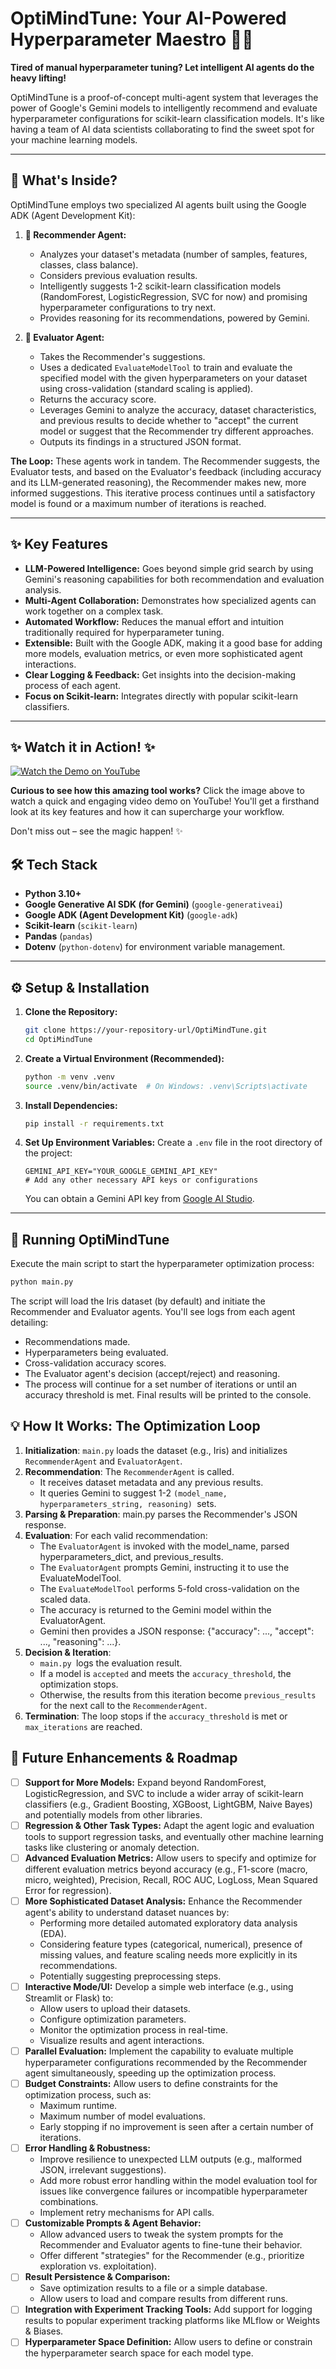 # OptiMindTune: Your AI-Powered Hyperparameter Maestro 🧠✨

**Tired of manual hyperparameter tuning? Let intelligent AI agents do the heavy lifting!**

OptiMindTune is a proof-of-concept multi-agent system that leverages the power of Google's Gemini models to intelligently recommend and evaluate hyperparameter configurations for scikit-learn classification models. It's like having a team of AI data scientists collaborating to find the sweet spot for your machine learning models.

---

## 🚀 What's Inside?

OptiMindTune employs two specialized AI agents built using the Google ADK (Agent Development Kit):

1.  **🤖 Recommender Agent:**
    * Analyzes your dataset's metadata (number of samples, features, classes, class balance).
    * Considers previous evaluation results.
    * Intelligently suggests 1-2 scikit-learn classification models (RandomForest, LogisticRegression, SVC for now) and promising hyperparameter configurations to try next.
    * Provides reasoning for its recommendations, powered by Gemini.

2.  **🧐 Evaluator Agent:**
    * Takes the Recommender's suggestions.
    * Uses a dedicated `EvaluateModelTool` to train and evaluate the specified model with the given hyperparameters on your dataset using cross-validation (standard scaling is applied).
    * Returns the accuracy score.
    * Leverages Gemini to analyze the accuracy, dataset characteristics, and previous results to decide whether to "accept" the current model or suggest that the Recommender try different approaches.
    * Outputs its findings in a structured JSON format.

**The Loop:** These agents work in tandem. The Recommender suggests, the Evaluator tests, and based on the Evaluator's feedback (including accuracy and its LLM-generated reasoning), the Recommender makes new, more informed suggestions. This iterative process continues until a satisfactory model is found or a maximum number of iterations is reached.

---

## ✨ Key Features

* **LLM-Powered Intelligence:** Goes beyond simple grid search by using Gemini's reasoning capabilities for both recommendation and evaluation analysis.
* **Multi-Agent Collaboration:** Demonstrates how specialized agents can work together on a complex task.
* **Automated Workflow:** Reduces the manual effort and intuition traditionally required for hyperparameter tuning.
* **Extensible:** Built with the Google ADK, making it a good base for adding more models, evaluation metrics, or even more sophisticated agent interactions.
* **Clear Logging & Feedback:** Get insights into the decision-making process of each agent.
* **Focus on Scikit-learn:** Integrates directly with popular scikit-learn classifiers.

---


## ✨ Watch it in Action! ✨

[![Watch the Demo on YouTube](http://www.youtube.com/watch?v=zjOnTD5T43M)](http://www.youtube.com/watch?v=zjOnTD5T43M)

**Curious to see how this amazing tool works?** Click the image above to watch a quick and engaging video demo on YouTube! You'll get a firsthand look at its key features and how it can supercharge your workflow.

Don't miss out – see the magic happen! ✨


## 🛠️ Tech Stack

* **Python 3.10+**
* **Google Generative AI SDK (for Gemini)** (`google-generativeai`)
* **Google ADK (Agent Development Kit)** (`google-adk`) 
* **Scikit-learn** (`scikit-learn`)
* **Pandas** (`pandas`)
* **Dotenv** (`python-dotenv`) for environment variable management.

---
## ⚙️ Setup & Installation

1.  **Clone the Repository:**
    ```bash
    git clone https://your-repository-url/OptiMindTune.git
    cd OptiMindTune
    ```

2.  **Create a Virtual Environment (Recommended):**
    ```bash
    python -m venv .venv
    source .venv/bin/activate  # On Windows: .venv\Scripts\activate
    ```

3.  **Install Dependencies:**
    ```bash
    pip install -r requirements.txt
    ```

4.  **Set Up Environment Variables:**
    Create a `.env` file in the root directory of the project:
    ```env
    GEMINI_API_KEY="YOUR_GOOGLE_GEMINI_API_KEY"
    # Add any other necessary API keys or configurations
    ```
    You can obtain a Gemini API key from [Google AI Studio](https://aistudio.google.com/app/apikey).

---

## 🚀 Running OptiMindTune

Execute the main script to start the hyperparameter optimization process:

```bash
python main.py
```

The script will load the Iris dataset (by default) and initiate the Recommender and Evaluator agents. You'll see logs from each agent detailing:

- Recommendations made.
- Hyperparameters being evaluated.
- Cross-validation accuracy scores.
- The Evaluator agent's decision (accept/reject) and reasoning.
- The process will continue for a set number of iterations or until an accuracy threshold is met. Final results will be printed to the console.

## 💡 How It Works: The Optimization Loop
1. **Initialization**: `main.py` loads the dataset (e.g., Iris) and initializes `RecommenderAgent` and `EvaluatorAgent`.
2. **Recommendation**: The `RecommenderAgent` is called.
    - It receives dataset metadata and any previous results.
    - It queries Gemini to suggest 1-2 `(model_name, hyperparameters_string, reasoning) `sets.
3. **Parsing & Preparation**: main.py parses the Recommender's JSON response.
4. **Evaluation**: For each valid recommendation:
    - The `EvaluatorAgent` is invoked with the model_name, parsed hyperparameters_dict, and previous_results.
    - The `EvaluatorAgent` prompts Gemini, instructing it to use the EvaluateModelTool.
    - The `EvaluateModelTool` performs 5-fold cross-validation on the scaled data.
    - The accuracy is returned to the Gemini model within the EvaluatorAgent.
    - Gemini then provides a JSON response: {"accuracy": ..., "accept": ..., "reasoning": ...}.
5. **Decision & Iteration**:
    - `main.py `logs the evaluation result.
    - If a model is `accepted` and meets the `accuracy_threshold`, the optimization stops.
    - Otherwise, the results from this iteration become `previous_results` for the next call to the `RecommenderAgent`.
6. **Termination**: The loop stops if the `accuracy_threshold` is met or `max_iterations` are reached.

## 🔮 Future Enhancements & Roadmap

- [ ] **Support for More Models:** Expand beyond RandomForest, LogisticRegression, and SVC to include a wider array of scikit-learn classifiers (e.g., Gradient Boosting, XGBoost, LightGBM, Naive Bayes) and potentially models from other libraries.
- [ ] **Regression & Other Task Types:** Adapt the agent logic and evaluation tools to support regression tasks, and eventually other machine learning tasks like clustering or anomaly detection.
- [ ] **Advanced Evaluation Metrics:** Allow users to specify and optimize for different evaluation metrics beyond accuracy (e.g., F1-score (macro, micro, weighted), Precision, Recall, ROC AUC, LogLoss, Mean Squared Error for regression).
- [ ] **More Sophisticated Dataset Analysis:** Enhance the Recommender agent's ability to understand dataset nuances by:
    -   Performing more detailed automated exploratory data analysis (EDA).
    -   Considering feature types (categorical, numerical), presence of missing values, and feature scaling needs more explicitly in its recommendations.
    -   Potentially suggesting preprocessing steps.
- [ ] **Interactive Mode/UI:** Develop a simple web interface (e.g., using Streamlit or Flask) to:
    -   Allow users to upload their datasets.
    -   Configure optimization parameters.
    -   Monitor the optimization process in real-time.
    -   Visualize results and agent interactions.
- [ ] **Parallel Evaluation:** Implement the capability to evaluate multiple hyperparameter configurations recommended by the Recommender agent simultaneously, speeding up the optimization process.
- [ ] **Budget Constraints:** Allow users to define constraints for the optimization process, such as:
    -   Maximum runtime.
    -   Maximum number of model evaluations.
    -   Early stopping if no improvement is seen after a certain number of iterations.
- [ ] **Error Handling & Robustness:**
    -   Improve resilience to unexpected LLM outputs (e.g., malformed JSON, irrelevant suggestions).
    -   Add more robust error handling within the model evaluation tool for issues like convergence failures or incompatible hyperparameter combinations.
    -   Implement retry mechanisms for API calls.
- [ ] **Customizable Prompts & Agent Behavior:**
    -   Allow advanced users to tweak the system prompts for the Recommender and Evaluator agents to fine-tune their behavior.
    -   Offer different "strategies" for the Recommender (e.g., prioritize exploration vs. exploitation).
- [ ] **Result Persistence & Comparison:**
    -   Save optimization results to a file or a simple database.
    -   Allow users to load and compare results from different runs.
- [ ] **Integration with Experiment Tracking Tools:** Add support for logging results to popular experiment tracking platforms like MLflow or Weights & Biases.
- [ ] **Hyperparameter Space Definition:** Allow users to define or constrain the hyperparameter search space for each model type.
